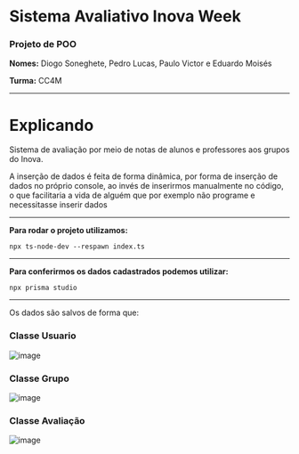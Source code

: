 # Sistema Avaliativo Inova Week

### Projeto de POO 

**Nomes:** Diogo Soneghete, Pedro Lucas, Paulo Victor e Eduardo Moisés

**Turma:** CC4M
***

# Explicando

Sistema de avaliação por meio de notas de alunos e professores aos grupos do Inova.

A inserção de dados é feita de forma dinâmica, por forma de inserção de dados no próprio console, ao invés de inserirmos manualmente no código, o que facilitaria a vida de alguém que por exemplo não programe e necessitasse inserir dados
***
**Para rodar o projeto utilizamos:**
```
npx ts-node-dev --respawn index.ts
```

***
**Para conferirmos os dados cadastrados podemos utilizar:**
```
npx prisma studio
```
***

Os dados são salvos de forma que:

### Classe Usuario

![image](https://github.com/DiogoSoneghete/sistema_avaliativo/assets/103038064/21c59b5a-ea6e-4a31-9e52-30e44bc205cf)

### Classe Grupo

![image](https://github.com/DiogoSoneghete/sistema_avaliativo/assets/103038064/8831c5a7-f36a-4d0d-b7ed-10817f375060)

### Classe Avaliação

![image](https://github.com/DiogoSoneghete/sistema_avaliativo/assets/103038064/9387a4d4-ccfa-4712-ba3b-c7ab5987f9ff)

